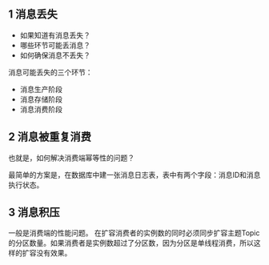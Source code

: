 
## 1 消息丢失


- 如果知道有消息丢失？
- 哪些环节可能丢消息？
- 如何确保消息不丢失？

消息可能丢失的三个环节：
- 消息生产阶段
- 消息存储阶段
- 消息消费阶段





## 2 消息被重复消费

也就是，如何解决消费端幂等性的问题？

最简单的方案是，在数据库中建一张消息日志表，表中有两个字段：消息ID和消息执行状态。




## 3 消息积压

一般是消费端的性能问题。
在扩容消费者的实例数的同时必须同步扩容主题Topic的分区数量。如果消费者是实例数超过了分区数，因为分区是单线程消费，所以这样的扩容没有效果。